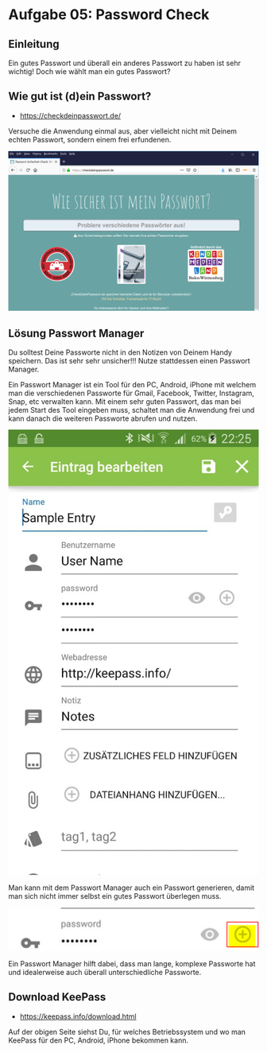 # Aufgabe 05: Password Check
## Einleitung
Ein gutes Passwort und überall ein anderes Passwort zu haben ist sehr wichtig! Doch wie wählt man ein gutes Passwort?

## Wie gut ist (d)ein Passwort?
* https://checkdeinpasswort.de/

Versuche die Anwendung einmal aus, aber vielleicht nicht mit Deinem echten Passwort, sondern einem frei erfundenen. 

![testenpw](testenpw.png)


## Lösung Passwort Manager
Du solltest Deine Passworte nicht in den Notizen von Deinem Handy speichern. Das ist sehr sehr unsicher!!! Nutze stattdessen einen Passwort Manager. 

Ein Passwort Manager ist ein Tool für den PC, Android, iPhone mit welchem man die verschiedenen Passworte für Gmail, Facebook, Twitter, Instagram, Snap, etc verwalten kann. Mit einem sehr guten Passwort, das man bei jedem Start des Tool eingeben muss, schaltet man die Anwendung frei und kann danach die weiteren Passworte abrufen und nutzen. 

![keepass2android](keepass2android.jpg)

Man kann mit dem Passwort Manager auch ein Passwort generieren, damit man sich nicht immer selbst ein gutes Passwort überlegen muss. 

![keepass2android](generate.png)

Ein Passwort Manager hilft dabei, dass man lange, komplexe Passworte hat und idealerweise auch überall unterschiedliche Passworte. 

## Download KeePass
* https://keepass.info/download.html

Auf der obigen Seite siehst Du, für welches Betriebssystem und wo man KeePass für den PC, Android, iPhone bekommen kann. 



